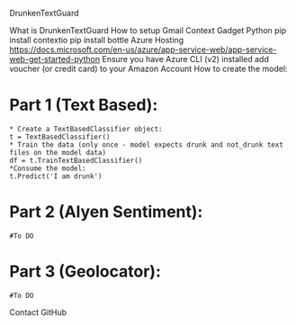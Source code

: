 DrunkenTextGuard

What is DrunkenTextGuard
How to setup
Gmail Context Gadget
Python
pip install contextio
pip install bottle
Azure Hosting
https://docs.microsoft.com/en-us/azure/app-service-web/app-service-web-get-started-python
Ensure you have Azure CLI (v2) installed
add voucher (or credit card) to your Amazon Account
How to create the model:

# Part 1 (Text Based):
    * Create a TextBasedClassifier object:
    t = TextBasedClassifier()
    * Train the data (only once - model expects drunk and not_drunk text files on the model data)
    df = t.TrainTextBasedClassifier()
    *Consume the model:
    t.Predict('I am drunk')


# Part 2 (Alyen Sentiment):
    #To DO

# Part 3 (Geolocator):
    #To DO
Contact GitHub 
